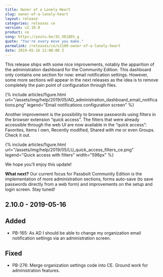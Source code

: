 ```yaml
---
title: Owner of a Lonely Heart
slug: owner-of-a-lonely-heart
layout: release
categories: releases ce
version: v2.10.0
product: ce
song: https://youtu.be/IG_VDj8Eh_g
quote: "You're every move you make."
permalink: /releases/ce/v2100-owner-of-a-lonely-heart
date: 2019-05-16 12:00:00 Z
---
```


This release ships with some nice improvements, notably the apparition of the administration dashboard for the Community Edition. 
This dashboard only contains one section for now: email notification settings. 
However, some more sections will appear in the next releases as the idea is to remove completely 
the pain point of configuration through files.

{% include articles/figure.html
    url="/assets/img/help/2019/05/AD_administration_dashboard_email_notifications.png"
    legend="Email notifications configuration screen"
%}

Another improvement is the possibility to browse passwords using filters in the browser extension “quick access”. 
The filters that were already accessible through the web UI are now available in the “quick access”: Favorites, Items I own, Recently modified, Shared with me or even Groups. 
Check it out.

{% include articles/figure.html
    url="/assets/img/help/2019/05/LU_quick_access_filters_ce.png"
    legend="Quick access with filters"
    width="596px"
%}

We hope you’ll enjoy this update!

**What next?** Our current focus for Passbolt Community Edition is the implementation of more administration sections, 
forms auto-save (to save passwords directly from a web form) and improvements on the setup and login screen. Stay tuned!


## 2.10.0 - 2019-05-16
## Added
- PB-165: As AD I should be able to change my organization email notification settings via an administration screen.

## Fixed
- PB-276: Merge organization settings code into CE. Ground work for administration features.
